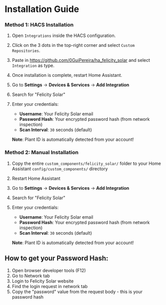 # Installation Guide

### Method 1: HACS Installation
1. Open `Integrations` inside the HACS configuration.
1. Click on the 3 dots in the top-right corner and select `Custom Repositories`.
1. Paste in https://github.com/0GuiPereira/ha_felicity_solar and select `Integration` as type.
1. Once installation is complete, restart Home Assistant.
4. Go to **Settings** → **Devices & Services** → **Add Integration**
5. Search for "Felicity Solar"
6. Enter your credentials:
   - **Username**: Your Felicity Solar email
   - **Password Hash**: Your encrypted password hash (from network inspection)
   - **Scan Interval**: `30` seconds (default)
   
   **Note**: Plant ID is automatically detected from your account!

### Method 2: Manual Installation
1. Copy the entire `custom_components/felicity_solar/` folder to your Home Assistant `config/custom_components/` directory
2. Restart Home Assistant  
3. Go to **Settings** → **Devices & Services** → **Add Integration**
4. Search for "Felicity Solar"
5. Enter your credentials:
   - **Username**: Your Felicity Solar email
   - **Password Hash**: Your encrypted password hash (from network inspection)
   - **Scan Interval**: `30` seconds (default)
   
   **Note**: Plant ID is automatically detected from your account!

## How to get your Password Hash:
1. Open browser developer tools (F12)
2. Go to Network tab
3. Login to Felicity Solar website
4. Find the login request in network tab
5. Copy the "password" value from the request body - this is your password hash

